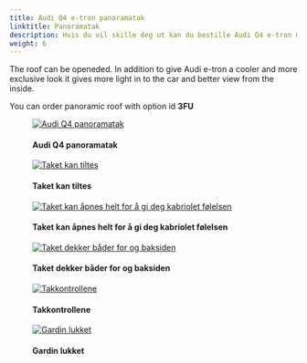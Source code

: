 ```yaml
---
title: Audi Q4 e-tron panoramatak
linktitle: Panoramatak
description: Hvis du vil skille deg ut kan du bestille Audi Q4 e-tron med panoramatak.
weight: 6
---
```

<!-- markdownlint-disable MD033 -->
The roof can be openeded. In addition to give Audi e-tron a cooler and more exclusive look it gives more light in to the car and better view from the inside.

You can order panoramic roof with option id **3FU**

<figure>
    <a href="https://media.electrichasgoneaudi.net/multimedia/models/q4-e-tron/exterior/panoramicroof/panoramaroof.jpg">
        <img src="https://media.electrichasgoneaudi.net/multimedia/models/q4-e-tron/exterior/panoramicroof/panoramaroofs.jpg"
        alt="Audi Q4 panoramatak" title="Audi Q4 panoramatak">
    </a>
    <figcaption><h4>Audi Q4 panoramatak</h4></figcaption>
</figure>

<figure>
    <a href="https://media.electrichasgoneaudi.net/multimedia/models/q4-e-tron/exterior/panoramicroof/openroof.jpg">
        <img src="https://media.electrichasgoneaudi.net/multimedia/models/q4-e-tron/exterior/panoramicroof/openroofs.jpg"
        alt="Taket kan tiltes" title="Taket kan tiltes">
    </a>
    <figcaption><h4>Taket kan tiltes</h4></figcaption>
</figure>

<figure>
    <a href="https://media.electrichasgoneaudi.net/multimedia/models/q4-e-tron/exterior/panoramicroof/openroof_2.jpg">
        <img src="https://media.electrichasgoneaudi.net/multimedia/models/q4-e-tron/exterior/panoramicroof/openroof_2s.jpg"
        alt="Taket kan åpnes helt for å gi deg kabriolet følelsen" title="Taket kan åpnes helt for å gi deg kabriolet følelsen">
    </a>
    <figcaption><h4>Taket kan åpnes helt for å gi deg kabriolet følelsen</h4></figcaption>
</figure>

<figure>
    <a href="https://media.electrichasgoneaudi.net/multimedia/models/q4-e-tron/exterior/panoramicroof/inside.jpg">
        <img src="https://media.electrichasgoneaudi.net/multimedia/models/q4-e-tron/exterior/panoramicroof/insides.jpg"
        alt="Taket dekker båder for og baksiden" title="Taket dekker båder for og baksiden">
    </a>
    <figcaption><h4>Taket dekker båder for og baksiden</h4></figcaption>
</figure>

<figure>
    <a href="https://media.electrichasgoneaudi.net/multimedia/models/q4-e-tron/exterior/panoramicroof/control.jpg">
        <img src="https://media.electrichasgoneaudi.net/multimedia/models/q4-e-tron/exterior/panoramicroof/controls.jpg"
        alt="Takkontrollene" title="Takkontrollene">
    </a>
    <figcaption><h4>Takkontrollene</h4></figcaption>
</figure>

<figure>
    <a href="https://media.electrichasgoneaudi.net/multimedia/models/q4-e-tron/exterior/panoramicroof/insideclosed.jpg">
        <img src="https://media.electrichasgoneaudi.net/multimedia/models/q4-e-tron/exterior/panoramicroof/insidecloseds.jpg"
        alt="Gardin lukket" title="Gardin lukket">
    </a>
    <figcaption><h4>Gardin lukket</h4></figcaption>
</figure>